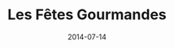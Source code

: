 ---
layout: default
title: Les Fêtes Gourmandes
modal-id: 5
date: 2014-07-14
img: fetes.jpg
alt: Les Fêtes Gourmandes
project-date: April 2014
client: Master Mobile Marketing
category: Mobile Marketing, Campaign & Graphic Design, Mobile Web Design
description: I was tasked to lead our company's first major festival campaign for Les Fêtes Gourmandes in Lasalle QC, a yearly 3-day food festival... right up my alley! <br><br>We prepared a full concept presentation, and proceeded to design & develop all of the signage, SMS, and web components for each attraction in the festival. Our signage funnelled people into the mobile campaign, provided a mobile guide, and notified them of scheduled deals & giveaways by SMS. The campaign captured a significant share of visitors, and made an impact on engagement and return visitors.

---